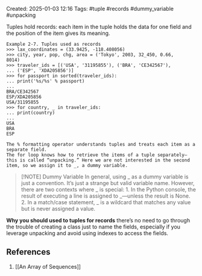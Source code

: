 Created: 2025-01-03 12:16
Tags: #tuple #records #dummy_variable #unpacking

Tuples hold records: each item in the tuple holds the data for one field and the position of the item gives its meaning.

```
Example 2-7. Tuples used as records
>>> lax_coordinates = (33.9425, -118.408056)
>>> city, year, pop, chg, area = ('Tokyo', 2003, 32_450, 0.66,
8014)
>>> traveler_ids = [('USA', '31195855'), ('BRA', 'CE342567'),
... ('ESP', 'XDA205856')]
>>> for passport in sorted(traveler_ids):
... print('%s/%s' % passport)
...
BRA/CE342567
ESP/XDA205856
USA/31195855
>>> for country, _ in traveler_ids:
... print(country)
...
USA
BRA
ESP

The % formatting operator understands tuples and treats each item as a separate field.
The for loop knows how to retrieve the items of a tuple separately— this is called “unpacking.” Here we are not interested in the second item, so we assign it to _, a dummy variable.
```

> [!NOTE] Dummy Variable
> In general, using _ as a dummy variable is just a convention. It’s just a strange but valid variable name. However, there are two contexts where _ is special: 1. In the Python console, the result of executing a line is assigned to _—unless the result is None. 2. In a match/case statement, _ is a wildcard that matches any value but is never assigned a value.

**Why you should used to tuples for records**
there’s no need to go through the trouble of creating a class just to name the fields, especially if you leverage unpacking and avoid using indexes to access the fields.


## References 
1. [[An Array of Sequences]]